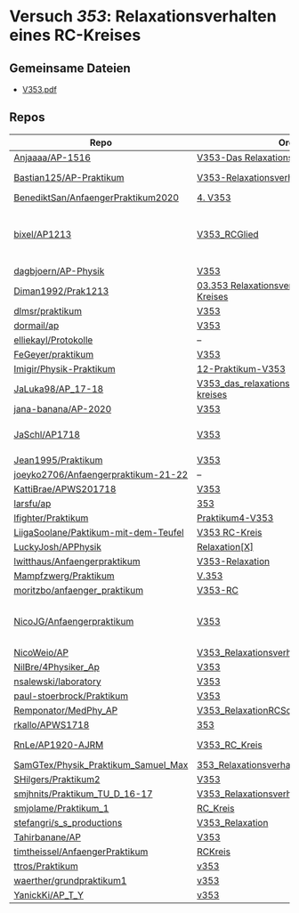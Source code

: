 # Versuch *353*: Relaxationsverhalten eines RC-Kreises

## Gemeinsame Dateien
- [V353.pdf](https://docs.google.com/viewer?url=https://raw.githubusercontent.com/BenediktSan/AnfaengerPraktikum2020/main/Versuche%20Semester%20IV/4.%20V353/V353.pdf)

## Repos

|                                        Repo                                        |                                                                        Ordner                                                                        |                                                                                                                                                                                                                                                                                                                                                                                                                       PDFs                                                                                                                                                                                                                                                                                                                                                                                                                       |
|------------------------------------------------------------------------------------|------------------------------------------------------------------------------------------------------------------------------------------------------|--------------------------------------------------------------------------------------------------------------------------------------------------------------------------------------------------------------------------------------------------------------------------------------------------------------------------------------------------------------------------------------------------------------------------------------------------------------------------------------------------------------------------------------------------------------------------------------------------------------------------------------------------------------------------------------------------------------------------------------------------------------------------------------------------------------------------------------------------|
|[Anjaaaa/AP-1516](../repo/Anjaaaa/AP-1516)                                          |[V353-Das Relaxationsverhalten](https://github.com/Anjaaaa/AP-1516/tree/master/V353-Das%20Relaxationsverhalten)                                       |–                                                                                                                                                                                                                                                                                                                                                                                                                                                                                                                                                                                                                                                                                                                                                                                                                                                 |
|[Bastian125/AP-Praktikum](../repo/Bastian125/AP-Praktikum)                          |[V353-RelaxationsverhaltenRCKreis](https://github.com/Bastian125/AP-Praktikum/tree/master/V353-RelaxationsverhaltenRCKreis)                           |[353 - Realaxationsverhalten des RC-Kreises.pdf](https://docs.google.com/viewer?url=https://raw.githubusercontent.com/Bastian125/AP-Praktikum/master/Versuche/353%20-%20Realaxationsverhalten%20des%20RC-Kreises.pdf)                                                                                                                                                                                                                                                                                                                                                                                                                                                                                                                                                                                                                             |
|[BenediktSan/AnfaengerPraktikum2020](../repo/BenediktSan/AnfaengerPraktikum2020)    |[4. V353](https://github.com/BenediktSan/AnfaengerPraktikum2020/tree/main/Versuche%20Semester%20IV/4.%20V353)                                         |[V353.pdf](https://docs.google.com/viewer?url=https://raw.githubusercontent.com/BenediktSan/AnfaengerPraktikum2020/main/Versuche%20Semester%20IV/4.%20V353/V353.pdf)                                                                                                                                                                                                                                                                                                                                                                                                                                                                                                                                                                                                                                                                              |
|[bixel/AP1213](../repo/bixel/AP1213)                                                |[V353_RCGlied](https://github.com/bixel/AP1213/tree/master/V353_RCGlied)                                                                              |[V353.pdf](https://docs.google.com/viewer?url=https://raw.githubusercontent.com/bixel/AP1213/master/V353_RCGlied/V353.pdf)<br/>[v353_protokoll_auswertung.pdf](https://docs.google.com/viewer?url=https://raw.githubusercontent.com/bixel/AP1213/master/V353_RCGlied/v353_protokoll_auswertung.pdf)<br/>[v353_protokoll_diskussion_nachweise.pdf](https://docs.google.com/viewer?url=https://raw.githubusercontent.com/bixel/AP1213/master/V353_RCGlied/v353_protokoll_diskussion_nachweise.pdf)<br/>[v353_protokoll_durchfuehrung.pdf](https://docs.google.com/viewer?url=https://raw.githubusercontent.com/bixel/AP1213/master/V353_RCGlied/v353_protokoll_durchfuehrung.pdf)<br/>[v353_protokoll_theorie.pdf](https://docs.google.com/viewer?url=https://raw.githubusercontent.com/bixel/AP1213/master/V353_RCGlied/v353_protokoll_theorie.pdf)|
|[dagbjoern/AP-Physik](../repo/dagbjoern/AP-Physik)                                  |[V353](https://github.com/dagbjoern/AP-Physik/tree/master/V353)                                                                                       |[main.pdf](https://docs.google.com/viewer?url=https://raw.githubusercontent.com/dagbjoern/AP-Physik/master/V353/main.pdf)                                                                                                                                                                                                                                                                                                                                                                                                                                                                                                                                                                                                                                                                                                                         |
|[Diman1992/Prak1213](../repo/Diman1992/Prak1213)                                    |[03.353 Relaxationsverhalten eines RC Kreises](https://github.com/Diman1992/Prak1213/tree/master/03.353%20Relaxationsverhalten%20eines%20RC%20Kreises)|[protokoll353.pdf](https://docs.google.com/viewer?url=https://raw.githubusercontent.com/Diman1992/Prak1213/master/03.353%20Relaxationsverhalten%20eines%20RC%20Kreises/protokoll353.pdf)                                                                                                                                                                                                                                                                                                                                                                                                                                                                                                                                                                                                                                                          |
|[dlmsr/praktikum](../repo/dlmsr/praktikum)                                          |[V353](https://github.com/dlmsr/praktikum/tree/master/V353)                                                                                           |–                                                                                                                                                                                                                                                                                                                                                                                                                                                                                                                                                                                                                                                                                                                                                                                                                                                 |
|[dormail/ap](../repo/dormail/ap)                                                    |[V353](https://github.com/dormail/ap/tree/main/V353)                                                                                                  |[main.pdf](https://docs.google.com/viewer?url=https://raw.githubusercontent.com/NicoWeio/awesome-ap-pdfs/main/dormail%E2%88%95ap/353/main.pdf) \*                                                                                                                                                                                                                                                                                                                                                                                                                                                                                                                                                                                                                                                                                                 |
|[elliekayl/Protokolle](../repo/elliekayl/Protokolle)                                |–                                                                                                                                                     |[V353_RC-Kreis.pdf](https://docs.google.com/viewer?url=https://raw.githubusercontent.com/elliekayl/Protokolle/master/V100-V354/V353_RC-Kreis.pdf)                                                                                                                                                                                                                                                                                                                                                                                                                                                                                                                                                                                                                                                                                                 |
|[FeGeyer/praktikum](../repo/FeGeyer/praktikum)                                      |[V353](https://github.com/FeGeyer/praktikum/tree/master/3_Semester/V353)                                                                              |[V353.pdf](https://docs.google.com/viewer?url=https://raw.githubusercontent.com/FeGeyer/praktikum/master/3_Semester/PDF%20Dateien/V353.pdf)                                                                                                                                                                                                                                                                                                                                                                                                                                                                                                                                                                                                                                                                                                       |
|[Imigir/Physik-Praktikum](../repo/Imigir/Physik-Praktikum)                          |[12-Praktikum-V353](https://github.com/Imigir/Physik-Praktikum/tree/master/12-Praktikum-V353)                                                         |–                                                                                                                                                                                                                                                                                                                                                                                                                                                                                                                                                                                                                                                                                                                                                                                                                                                 |
|[JaLuka98/AP_17-18](../repo/JaLuka98/AP_17-18)                                      |[V353_das_relaxationsverhalten_eines_rc-kreises](https://github.com/JaLuka98/AP_17-18/tree/master/V353_das_relaxationsverhalten_eines_rc-kreises)     |[main.pdf](https://docs.google.com/viewer?url=https://raw.githubusercontent.com/NicoWeio/awesome-ap-pdfs/main/JaLuka98%E2%88%95AP_17-18/353/main.pdf) \*                                                                                                                                                                                                                                                                                                                                                                                                                                                                                                                                                                                                                                                                                          |
|[jana-banana/AP-2020](../repo/jana-banana/AP-2020)                                  |[V353](https://github.com/jana-banana/AP-2020/tree/main/we%20did%20that/V353)                                                                         |[main.pdf](https://docs.google.com/viewer?url=https://raw.githubusercontent.com/NicoWeio/awesome-ap-pdfs/main/jana-banana%E2%88%95AP-2020/353/main.pdf) \*                                                                                                                                                                                                                                                                                                                                                                                                                                                                                                                                                                                                                                                                                        |
|[JaSchl/AP1718](../repo/JaSchl/AP1718)                                              |[V353](https://github.com/JaSchl/AP1718/tree/master/V353)                                                                                             |[proto353.pdf](https://docs.google.com/viewer?url=https://raw.githubusercontent.com/JaSchl/AP1718/master/V353/proto353.pdf)<br/>[TheorieV353.pdf](https://docs.google.com/viewer?url=https://raw.githubusercontent.com/JaSchl/AP1718/master/V353/TheorieV353.pdf)<br/>[V353.pdf](https://docs.google.com/viewer?url=https://raw.githubusercontent.com/JaSchl/AP1718/master/V353/V353.pdf)                                                                                                                                                                                                                                                                                                                                                                                                                                                         |
|[Jean1995/Praktikum](../repo/Jean1995/Praktikum)                                    |[V353](https://github.com/Jean1995/Praktikum/tree/master/V353)                                                                                        |[V353.pdf](https://docs.google.com/viewer?url=https://raw.githubusercontent.com/Jean1995/Praktikum/master/Protokolle_Fertig/V353.pdf)                                                                                                                                                                                                                                                                                                                                                                                                                                                                                                                                                                                                                                                                                                             |
|[joeyko2706/Anfaengerpraktikum-21-22](../repo/joeyko2706/Anfaengerpraktikum-21-22)  |–                                                                                                                                                     |[v353-Korrektur.pdf](https://docs.google.com/viewer?url=https://raw.githubusercontent.com/joeyko2706/Anfaengerpraktikum-21-22/main/Protokolle/v353-Korrektur.pdf)                                                                                                                                                                                                                                                                                                                                                                                                                                                                                                                                                                                                                                                                                 |
|[KattiBrae/APWS201718](../repo/KattiBrae/APWS201718)                                |[V353](https://github.com/KattiBrae/APWS201718/tree/master/AP1/V353)                                                                                  |–                                                                                                                                                                                                                                                                                                                                                                                                                                                                                                                                                                                                                                                                                                                                                                                                                                                 |
|[larsfu/ap](../repo/larsfu/ap)                                                      |[353](https://github.com/larsfu/ap/tree/master/353)                                                                                                   |[main.pdf](https://docs.google.com/viewer?url=https://raw.githubusercontent.com/NicoWeio/awesome-ap-pdfs/main/larsfu%E2%88%95ap/353/main.pdf) \*                                                                                                                                                                                                                                                                                                                                                                                                                                                                                                                                                                                                                                                                                                  |
|[lfighter/Praktikum](../repo/lfighter/Praktikum)                                    |[Praktikum4-V353](https://github.com/lfighter/Praktikum/tree/master/Praktikum4-V353)                                                                  |–                                                                                                                                                                                                                                                                                                                                                                                                                                                                                                                                                                                                                                                                                                                                                                                                                                                 |
|[LiigaSoolane/Paktikum-mit-dem-Teufel](../repo/LiigaSoolane/Paktikum-mit-dem-Teufel)|[V353 RC-Kreis](https://github.com/LiigaSoolane/Paktikum-mit-dem-Teufel/tree/main/V353%20RC-Kreis)                                                    |[main.pdf](https://docs.google.com/viewer?url=https://raw.githubusercontent.com/NicoWeio/awesome-ap-pdfs/main/LiigaSoolane%E2%88%95Paktikum-mit-dem-Teufel/353/main.pdf) \*                                                                                                                                                                                                                                                                                                                                                                                                                                                                                                                                                                                                                                                                       |
|[LuckyJosh/APPhysik](../repo/LuckyJosh/APPhysik)                                    |[Relaxation[X]](https://github.com/LuckyJosh/APPhysik/tree/master/Relaxation%5BX%5D)                                                                  |–                                                                                                                                                                                                                                                                                                                                                                                                                                                                                                                                                                                                                                                                                                                                                                                                                                                 |
|[lwitthaus/Anfaengerpraktikum](../repo/lwitthaus/Anfaengerpraktikum)                |[V353-Relaxation](https://github.com/lwitthaus/Anfaengerpraktikum/tree/master/V353-Relaxation)                                                        |–                                                                                                                                                                                                                                                                                                                                                                                                                                                                                                                                                                                                                                                                                                                                                                                                                                                 |
|[Mampfzwerg/Praktikum](../repo/Mampfzwerg/Praktikum)                                |[V.353](https://github.com/Mampfzwerg/Praktikum/tree/master/V.353)                                                                                    |[main.pdf](https://docs.google.com/viewer?url=https://raw.githubusercontent.com/Mampfzwerg/Praktikum/master/V.353/latex-template/main.pdf)                                                                                                                                                                                                                                                                                                                                                                                                                                                                                                                                                                                                                                                                                                        |
|[moritzbo/anfaenger_praktikum](../repo/moritzbo/anfaenger_praktikum)                |[V353-RC](https://github.com/moritzbo/anfaenger_praktikum/tree/main/V353-RC)                                                                          |–                                                                                                                                                                                                                                                                                                                                                                                                                                                                                                                                                                                                                                                                                                                                                                                                                                                 |
|[NicoJG/Anfaengerpraktikum](../repo/NicoJG/Anfaengerpraktikum)                      |[V353](https://github.com/NicoJG/Anfaengerpraktikum/tree/master/V353)                                                                                 |[Abgabe.pdf](https://docs.google.com/viewer?url=https://raw.githubusercontent.com/NicoJG/Anfaengerpraktikum/master/V353/Abgabe.pdf)<br/>[Abgabe_korrigiert.pdf](https://docs.google.com/viewer?url=https://raw.githubusercontent.com/NicoJG/Anfaengerpraktikum/master/V353/Abgabe_korrigiert.pdf)<br/>[main.pdf](https://docs.google.com/viewer?url=https://raw.githubusercontent.com/NicoWeio/awesome-ap-pdfs/main/NicoJG%E2%88%95Anfaengerpraktikum/353/main.pdf) \*<br/>[V353_Feedback.pdf](https://docs.google.com/viewer?url=https://raw.githubusercontent.com/NicoJG/Anfaengerpraktikum/master/V353/V353_Feedback.pdf)                                                                                                                                                                                                                      |
|[NicoWeio/AP](../repo/NicoWeio/AP)                                                  |[V353_Relaxationsverhalten_eines_RC_Kreises](https://github.com/NicoWeio/AP/tree/gh-pages/V353_Relaxationsverhalten_eines_RC_Kreises)                 |[main.pdf](https://docs.google.com/viewer?url=https://raw.githubusercontent.com/NicoWeio/AP/gh-pages/V353_Relaxationsverhalten_eines_RC_Kreises/build/main.pdf)                                                                                                                                                                                                                                                                                                                                                                                                                                                                                                                                                                                                                                                                                   |
|[NilBre/4Physiker_Ap](../repo/NilBre/4Physiker_Ap)                                  |[V353](https://github.com/NilBre/4Physiker_Ap/tree/master/V353)                                                                                       |–                                                                                                                                                                                                                                                                                                                                                                                                                                                                                                                                                                                                                                                                                                                                                                                                                                                 |
|[nsalewski/laboratory](../repo/nsalewski/laboratory)                                |[V353](https://github.com/nsalewski/laboratory/tree/master/V353)                                                                                      |[main.pdf](https://docs.google.com/viewer?url=https://raw.githubusercontent.com/NicoWeio/awesome-ap-pdfs/main/nsalewski%E2%88%95laboratory/353/main.pdf) \*                                                                                                                                                                                                                                                                                                                                                                                                                                                                                                                                                                                                                                                                                       |
|[paul-stoerbrock/Praktikum](../repo/paul-stoerbrock/Praktikum)                      |[V353](https://github.com/paul-stoerbrock/Praktikum/tree/master/V353)                                                                                 |[V353.pdf](https://docs.google.com/viewer?url=https://raw.githubusercontent.com/NicoWeio/awesome-ap-pdfs/main/paul-stoerbrock%E2%88%95Praktikum/353/V353.pdf) \*                                                                                                                                                                                                                                                                                                                                                                                                                                                                                                                                                                                                                                                                                  |
|[Remponator/MedPhy_AP](../repo/Remponator/MedPhy_AP)                                |[V353_RelaxationRCSchwingkreis](https://github.com/Remponator/MedPhy_AP/tree/master/V353_RelaxationRCSchwingkreis)                                    |[Main.pdf](https://docs.google.com/viewer?url=https://raw.githubusercontent.com/Remponator/MedPhy_AP/master/V353_RelaxationRCSchwingkreis/Main.pdf)                                                                                                                                                                                                                                                                                                                                                                                                                                                                                                                                                                                                                                                                                               |
|[rkallo/APWS1718](../repo/rkallo/APWS1718)                                          |[353](https://github.com/rkallo/APWS1718/tree/master/353)                                                                                             |[V353.pdf](https://docs.google.com/viewer?url=https://raw.githubusercontent.com/rkallo/APWS1718/master/353/V353.pdf)                                                                                                                                                                                                                                                                                                                                                                                                                                                                                                                                                                                                                                                                                                                              |
|[RnLe/AP1920-AJRM](../repo/RnLe/AP1920-AJRM)                                        |[V353_RC_Kreis](https://github.com/RnLe/AP1920-AJRM/tree/master/V353_RC_Kreis)                                                                        |[Bock_Lehner_Korrektur.pdf](https://docs.google.com/viewer?url=https://raw.githubusercontent.com/RnLe/AP1920-AJRM/master/V353_RC_Kreis/Bock_Lehner_Korrektur.pdf)<br/>[V353 RC-Kreis.pdf](https://docs.google.com/viewer?url=https://raw.githubusercontent.com/RnLe/AP1920-AJRM/master/V353_RC_Kreis/V353%20RC-Kreis.pdf)                                                                                                                                                                                                                                                                                                                                                                                                                                                                                                                         |
|[SamGTex/Physik_Praktikum_Samuel_Max](../repo/SamGTex/Physik_Praktikum_Samuel_Max)  |[353_Relaxationsverhalten_eines_rc_kreis](https://github.com/SamGTex/Physik_Praktikum_Samuel_Max/tree/master/353_Relaxationsverhalten_eines_rc_kreis) |[main.pdf](https://docs.google.com/viewer?url=https://raw.githubusercontent.com/NicoWeio/awesome-ap-pdfs/main/SamGTex%E2%88%95Physik_Praktikum_Samuel_Max/353/main.pdf) \*                                                                                                                                                                                                                                                                                                                                                                                                                                                                                                                                                                                                                                                                        |
|[SHilgers/Praktikum2](../repo/SHilgers/Praktikum2)                                  |[V353](https://github.com/SHilgers/Praktikum2/tree/master/V353)                                                                                       |–                                                                                                                                                                                                                                                                                                                                                                                                                                                                                                                                                                                                                                                                                                                                                                                                                                                 |
|[smjhnits/Praktikum_TU_D_16-17](../repo/smjhnits/Praktikum_TU_D_16-17)              |[V353_Relaxationsverhalten](https://github.com/smjhnits/Praktikum_TU_D_16-17/tree/master/Anf%C3%A4ngerpraktikum/Protokolle/V353_Relaxationsverhalten) |[V353.pdf](https://docs.google.com/viewer?url=https://raw.githubusercontent.com/smjhnits/Praktikum_TU_D_16-17/master/Anf%C3%A4ngerpraktikum/Fertige%20Protokolle/V353.pdf)                                                                                                                                                                                                                                                                                                                                                                                                                                                                                                                                                                                                                                                                        |
|[smjolame/Praktikum_1](../repo/smjolame/Praktikum_1)                                |[RC_Kreis](https://github.com/smjolame/Praktikum_1/tree/master/RC_Kreis)                                                                              |–                                                                                                                                                                                                                                                                                                                                                                                                                                                                                                                                                                                                                                                                                                                                                                                                                                                 |
|[stefangri/s_s_productions](../repo/stefangri/s_s_productions)                      |[V353_Relaxation](https://github.com/stefangri/s_s_productions/tree/master/PHY341/V353_Relaxation)                                                    |–                                                                                                                                                                                                                                                                                                                                                                                                                                                                                                                                                                                                                                                                                                                                                                                                                                                 |
|[Tahirbanane/AP](../repo/Tahirbanane/AP)                                            |[V353](https://github.com/Tahirbanane/AP/tree/main/V353)                                                                                              |[main.pdf](https://docs.google.com/viewer?url=https://raw.githubusercontent.com/Tahirbanane/AP/main/V353/main.pdf)                                                                                                                                                                                                                                                                                                                                                                                                                                                                                                                                                                                                                                                                                                                                |
|[timtheissel/AnfaengerPraktikum](../repo/timtheissel/AnfaengerPraktikum)            |[RCKreis](https://github.com/timtheissel/AnfaengerPraktikum/tree/main/RCKreis)                                                                        |[V353.pdf](https://docs.google.com/viewer?url=https://raw.githubusercontent.com/timtheissel/AnfaengerPraktikum/main/RCKreis/V353.pdf)                                                                                                                                                                                                                                                                                                                                                                                                                                                                                                                                                                                                                                                                                                             |
|[ttros/Praktikum](../repo/ttros/Praktikum)                                          |[v353](https://github.com/ttros/Praktikum/tree/main/Protokolle/v353)                                                                                  |–                                                                                                                                                                                                                                                                                                                                                                                                                                                                                                                                                                                                                                                                                                                                                                                                                                                 |
|[waerther/grundpraktikum1](../repo/waerther/grundpraktikum1)                        |[v353](https://github.com/waerther/grundpraktikum1/tree/main/v353)                                                                                    |–                                                                                                                                                                                                                                                                                                                                                                                                                                                                                                                                                                                                                                                                                                                                                                                                                                                 |
|[YanickKi/AP_T_Y](../repo/YanickKi/AP_T_Y)                                          |[v353](https://github.com/YanickKi/AP_T_Y/tree/main/v353)                                                                                             |[main.pdf](https://docs.google.com/viewer?url=https://raw.githubusercontent.com/NicoWeio/awesome-ap-pdfs/main/YanickKi%E2%88%95AP_T_Y/353/main.pdf) \*                                                                                                                                                                                                                                                                                                                                                                                                                                                                                                                                                                                                                                                                                            |
